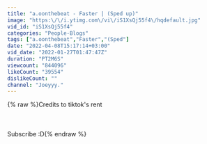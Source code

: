 ```yaml
---
title: "a.oonthebeat - Faster | (Sped up)"
image: "https:\/\/i.ytimg.com\/vi\/iS1XsQj55f4\/hqdefault.jpg"
vid_id: "iS1XsQj55f4"
categories: "People-Blogs"
tags: ["a.oonthebeat","Faster","(Sped"]
date: "2022-04-08T15:17:14+03:00"
vid_date: "2022-01-27T01:47:47Z"
duration: "PT2M6S"
viewcount: "844096"
likeCount: "39554"
dislikeCount: ""
channel: "Joeyyy."
---
```

{% raw %}Credits to tiktok's rent<br /><br /><br /><br />Subscribe :D{% endraw %}

